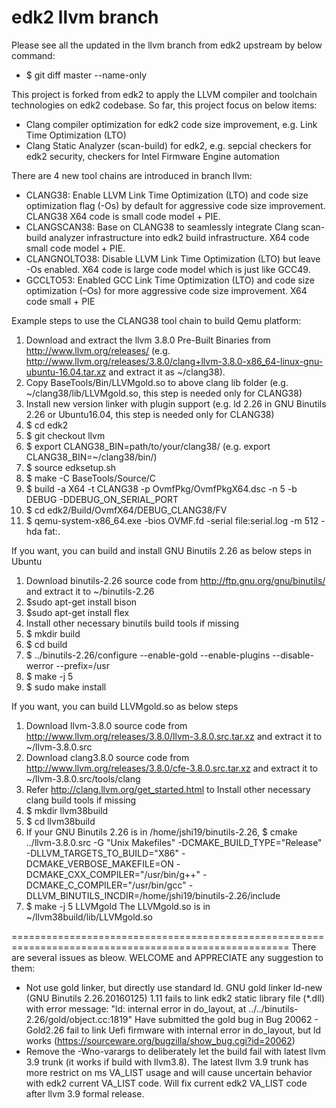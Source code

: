 # edk2 llvm branch
Please see all the updated in the llvm branch from edk2 upstream by below command:
* $ git diff master --name-only


This project is forked from edk2 to apply the LLVM compiler and toolchain technologies on edk2 codebase. So far, this project focus on below items:
* Clang compiler optimization for edk2 code size improvement, e.g. Link Time Optimization (LTO) 
* Clang Static Analyzer (scan-build) for edk2, e.g. sepcial checkers for edk2 security,  checkers for Intel Firmware Engine automation

There are 4 new tool chains are introduced in branch llvm:
* CLANG38:        Enable LLVM Link Time Optimization (LTO) and code size optimization flag (-Os) by default for aggressive code size improvement. CLANG38 X64 code is small code model + PIE. 
* CLANGSCAN38:    Base on CLANG38 to seamlessly integrate Clang scan-build analyzer infrastructure into edk2 build infrastructure. X64 code small code model + PIE.
* CLANGNOLTO38:   Disable LLVM Link Time Optimization (LTO) but leave -Os enabled. X64 code is large code model which is just like GCC49.
* GCCLTO53:       Enabled GCC Link Time Optimization (LTO) and code size optimization (–Os) for more aggressive code size improvement. X64 code small + PIE

Example steps to use the CLANG38 tool chain to build Qemu platform:
  1.  Download and extract the llvm 3.8.0 Pre-Built Binaries from  http://www.llvm.org/releases/ (e.g. http://www.llvm.org/releases/3.8.0/clang+llvm-3.8.0-x86_64-linux-gnu-ubuntu-16.04.tar.xz and extract it as ~/clang38).
  2.  Copy BaseTools/Bin/LLVMgold.so to above clang lib folder (e.g. ~/clang38/lib/LLVMgold.so, this step is needed only for CLANG38)
  3.  Install new version linker with plugin support (e.g. ld 2.26 in GNU Binutils 2.26 or Ubuntu16.04, this step is needed only for CLANG38)
  4.  $ cd edk2
  5.  $ git checkout llvm
  6.  $ export CLANG38_BIN=path/to/your/clang38/ (e.g. export CLANG38_BIN=~/clang38/bin/)
  7.  $ source edksetup.sh
  8.  $ make -C BaseTools/Source/C
  9.  $ build -a X64 -t CLANG38 -p OvmfPkg/OvmfPkgX64.dsc -n 5 -b DEBUG -DDEBUG_ON_SERIAL_PORT
  10. $ cd edk2/Build/OvmfX64/DEBUG_CLANG38/FV
  11. $ qemu-system-x86_64.exe  -bios OVMF.fd -serial file:serial.log -m 512 -hda fat:.

If you want, you can build and install GNU Binutils 2.26 as below steps in Ubuntu
  1. Download binutils-2.26 source code from http://ftp.gnu.org/gnu/binutils/ and extract it to ~/binutils-2.26
  2. $sudo apt-get install bison
  3. $sudo apt-get install flex
  4. Install other necessary binutils build tools if missing
  5. $ mkdir build
  6. $ cd build
  7. $ ../binutils-2.26/configure --enable-gold --enable-plugins --disable-werror --prefix=/usr
  8. $ make -j 5
  9. $ sudo make install

If you want, you can build LLVMgold.so as below steps
  1. Download llvm-3.8.0 source code from http://www.llvm.org/releases/3.8.0/llvm-3.8.0.src.tar.xz and extract it to ~/llvm-3.8.0.src
  2. Download clang3.8.0 source code from http://www.llvm.org/releases/3.8.0/cfe-3.8.0.src.tar.xz and extract it to ~/llvm-3.8.0.src/tools/clang
  3. Refer http://clang.llvm.org/get_started.html to Install other necessary clang build tools if missing
  5. $ mkdir llvm38build
  6. $ cd llvm38build
  7. If your GNU Binutils 2.26 is in  /home/jshi19/binutils-2.26, $ cmake ../llvm-3.8.0.src -G "Unix Makefiles" -DCMAKE_BUILD_TYPE="Release" -DLLVM_TARGETS_TO_BUILD="X86" -DCMAKE_VERBOSE_MAKEFILE=ON -DCMAKE_CXX_COMPILER="/usr/bin/g++" -DCMAKE_C_COMPILER="/usr/bin/gcc" -DLLVM_BINUTILS_INCDIR=/home/jshi19/binutils-2.26/include
  8. $ make -j 5 LLVMgold
  The LLVMgold.so is in ~/llvm38build/lib/LLVMgold.so

======================================================================================================
There are several issues as bleow. WELCOME and APPRECIATE any suggestion to them:
* Not use gold linker, but directly use standard ld. GNU gold linker ld-new (GNU Binutils 2.26.20160125) 1.11 fails to link edk2 static library file (*.dll) with error message: "ld: internal error in do_layout, at ../../binutils-2.26/gold/object.cc:1819" Have submitted the gold bug in Bug 20062  - Gold2.26 fail to link Uefi firmware with internal error in do_layout, but ld works (https://sourceware.org/bugzilla/show_bug.cgi?id=20062) 
* Remove the -Wno-varargs to deliberately let the build fail with latest llvm 3.9 trunk (it works if build with llvm3.8). The latest llvm 3.9 trunk has more restrict on ms VA_LIST usage and will cause uncertain behavior with edk2 current VA_LIST code. Will fix current edk2 VA_LIST code after llvm 3.9 formal release.
